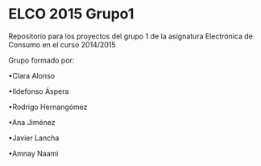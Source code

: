 # ELCO 2015 Grupo1
Repositorio para los proyectos del grupo 1 de la asignatura Electrónica de Consumo en el curso 2014/2015

Grupo formado por:

•Clara Alonso

•Ildefonso Áspera

•Rodrigo Hernangómez

•Ana Jiménez

•Javier Lancha

•Amnay Naami
